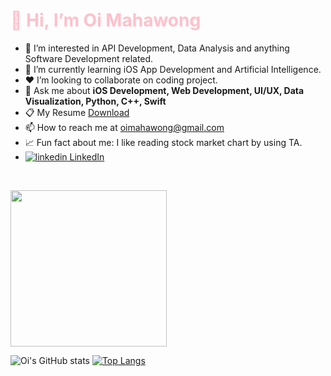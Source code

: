 <h1 style="color:pink">👋 Hi, I’m Oi Mahawong </h1>

- 👀 I’m interested in API Development, Data Analysis and anything Software Development related. 
- 🌱 I’m currently learning iOS App Development and Artificial Intelligence. 
- ❤️ I’m looking to collaborate on coding project.
- 💬 Ask me about <b>iOS Development, Web Development, UI/UX, Data Visualization, Python, C++, Swift</b>
- 📋 My Resume <a href="url">Download</a>
- 📫 How to reach me at oimahawong@gmail.com
- 📈 Fun fact about me: I like reading stock market chart by using TA.
 - <a href="https://www.linkedin.com/in/oi-mahawong-735469123" rel="nofollow noreferrer">
    <img src="https://i.stack.imgur.com/gVE0j.png" alt="linkedin">  LinkedIn
  </a> &nbsp; 
   



                                                                      
<img src="https://github.com/oimahawong/oimahawong/assets/124403539/aa96f1b5-8566-40a9-a4cb-13bc322c3bdc" width="250" height="250"/>

![Oi's GitHub stats](https://github-readme-stats.vercel.app/api?username=oimahawong&show_icons=true&theme=)
[![Top Langs](https://github-readme-stats.vercel.app/api/top-langs/?username=oimahawong&layout=donut)](https://github.com/oimahawong/github-readme-stats)


<!---
oimahawong/oimahawong is a ✨ special ✨ repository because its `README.md` (this file) appears on your GitHub profile.
You can click the Preview link to take a look at your changes.
--->
